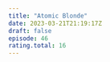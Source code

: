 ```yaml
---
title: "Atomic Blonde"
date: 2023-03-21T21:19:17Z
draft: false
episode: 46
rating.total: 16
---
```


